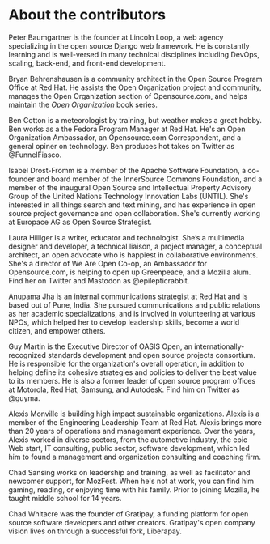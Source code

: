 # About the contributors
Peter Baumgartner is the founder at Lincoln Loop, a web agency specializing in the open source Django web framework. He is constantly learning and is well-versed in many technical disciplines including DevOps, scaling, back-end, and front-end development.

Bryan Behrenshausen is a community architect in the Open Source Program Office at Red Hat. He assists the Open Organization project and community, manages the Open Organization section of Opensource.com, and helps maintain the *Open Organization* book series.

Ben Cotton is a meteorologist by training, but weather makes a great hobby. Ben works as a the Fedora Program Manager at Red Hat. He's an Open Organization Ambassador, an Opensource.com Correspondent, and a general opiner on technology. Ben produces hot takes on Twitter as @FunnelFiasco.

Isabel Drost-Fromm is a member of the Apache Software Foundation, a co-founder and board member of the InnerSource Commons Foundation, and a member of the inaugural Open Source and Intellectual Property Advisory Group of the United Nations Technology Innovation Labs (UNTIL). She's interested in all things search and text mining, and has experience in open source project governance and open collaboration. She's currently working at Europace AG as Open Source Strategist. 

Laura Hilliger is a writer, educator and technologist. She’s a multimedia designer and developer, a technical liaison, a project manager, a conceptual architect, an open advocate who is happiest in collaborative environments. She's a director of We Are Open Co-op, an Ambassador for Opensource.com, is helping to open up Greenpeace, and a Mozilla alum. Find her on Twitter and Mastodon as @epilepticrabbit.

Anupama Jha is an internal communications strategist at Red Hat and is based out of Pune, India. She pursued communications and public relations as her academic specializations, and is involved in volunteering at various NPOs, which helped her to develop leadership skills, become a world citizen, and empower others.

Guy Martin is the Executive Director of OASIS Open, an internationally-recognized standards development and open source projects consortium. He is responsible for the organization's overall operation, in addition to helping define its cohesive strategies and policies to deliver the best value to its members. He is also a former leader of open source program offices at Motorola, Red Hat, Samsung, and Autodesk. Find him on Twitter as @guyma.

Alexis Monville is building high impact sustainable organizations. Alexis is a member of the Engineering Leadership Team at Red Hat. Alexis brings more than 20 years of operations and management experience. Over the years, Alexis worked in diverse sectors, from the automotive industry, the epic Web start, IT consulting, public sector, software development, which led him to found a management and organization consulting and coaching firm.

Chad Sansing works on leadership and training, as well as facilitator and newcomer support, for MozFest. When he's not at work, you can find him gaming, reading, or enjoying time with his family. Prior to joining Mozilla, he taught middle school for 14 years.

Chad Whitacre was the founder of Gratipay, a funding platform for open source software developers and other creators. Gratipay's open company vision lives on through a successful fork, Liberapay.
